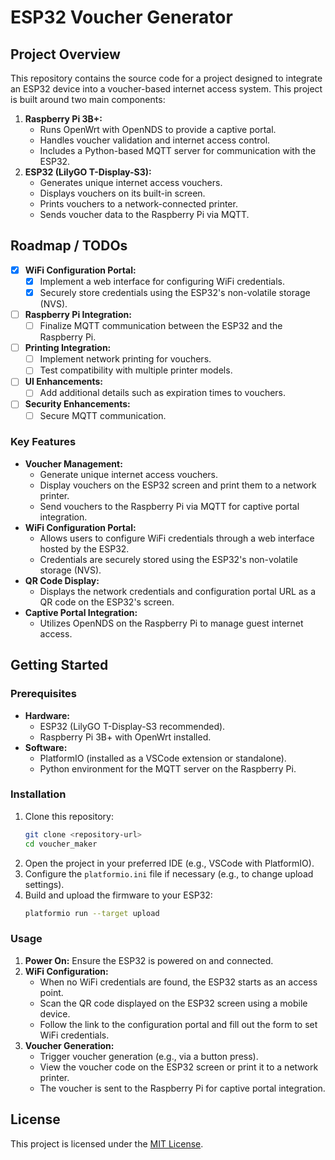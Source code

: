 # ESP32 Voucher Generator

## Project Overview
This repository contains the source code for a project designed to integrate an ESP32 device into a voucher-based internet access system. This project is built around two main components:

1. **Raspberry Pi 3B+:**
   - Runs OpenWrt with OpenNDS to provide a captive portal.
   - Handles voucher validation and internet access control.
   - Includes a Python-based MQTT server for communication with the ESP32.
2. **ESP32 (LilyGO T-Display-S3):**
   - Generates unique internet access vouchers.
   - Displays vouchers on its built-in screen.
   - Prints vouchers to a network-connected printer.
   - Sends voucher data to the Raspberry Pi via MQTT.

## Roadmap / TODOs
- [x] **WiFi Configuration Portal:**
  - [x] Implement a web interface for configuring WiFi credentials.
  - [x] Securely store credentials using the ESP32's non-volatile storage (NVS).
- [ ] **Raspberry Pi Integration:**
  - [ ] Finalize MQTT communication between the ESP32 and the Raspberry Pi.
- [ ] **Printing Integration:**
  - [ ] Implement network printing for vouchers.
  - [ ] Test compatibility with multiple printer models.
- [ ] **UI Enhancements:**
  - [ ] Add additional details such as expiration times to vouchers.
- [ ] **Security Enhancements:**
  - [ ] Secure MQTT communication.

### Key Features
- **Voucher Management:**
  - Generate unique internet access vouchers.
  - Display vouchers on the ESP32 screen and print them to a network printer.
  - Send vouchers to the Raspberry Pi via MQTT for captive portal integration.
- **WiFi Configuration Portal:**
  - Allows users to configure WiFi credentials through a web interface hosted by the ESP32.
  - Credentials are securely stored using the ESP32's non-volatile storage (NVS).
- **QR Code Display:**
  - Displays the network credentials and configuration portal URL as a QR code on the ESP32's screen.
- **Captive Portal Integration:**
  - Utilizes OpenNDS on the Raspberry Pi to manage guest internet access.

## Getting Started
### Prerequisites
- **Hardware:**
  - ESP32 (LilyGO T-Display-S3 recommended).
  - Raspberry Pi 3B+ with OpenWrt installed.
- **Software:**
  - PlatformIO (installed as a VSCode extension or standalone).
  - Python environment for the MQTT server on the Raspberry Pi.

### Installation
1. Clone this repository:
   ```sh
   git clone <repository-url>
   cd voucher_maker
   ```
2. Open the project in your preferred IDE (e.g., VSCode with PlatformIO).
3. Configure the `platformio.ini` file if necessary (e.g., to change upload settings).
4. Build and upload the firmware to your ESP32:
   ```sh
   platformio run --target upload
   ```

### Usage
1. **Power On:** Ensure the ESP32 is powered on and connected.
2. **WiFi Configuration:**
   - When no WiFi credentials are found, the ESP32 starts as an access point.
   - Scan the QR code displayed on the ESP32 screen using a mobile device.
   - Follow the link to the configuration portal and fill out the form to set WiFi credentials.
3. **Voucher Generation:**
   - Trigger voucher generation (e.g., via a button press).
   - View the voucher code on the ESP32 screen or print it to a network printer.
   - The voucher is sent to the Raspberry Pi for captive portal integration.

## License
This project is licensed under the [MIT License](LICENSE).
